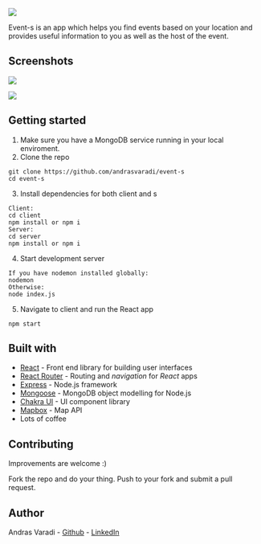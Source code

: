 

![](https://res.cloudinary.com/dujun1hoe/image/upload/c_scale,w_204/v1617381223/event-s/1_z5v09c.png)


Event-s is an app which helps you find events based on your location and provides useful information to you as well as the host of the event.

## Screenshots

![](https://res.cloudinary.com/dujun1hoe/image/upload/v1617380242/event-s/Lavender_Just_Launched_Instagram_Post_clgiwf.jpg)

![](https://res.cloudinary.com/dujun1hoe/image/upload/v1617380242/event-s/Launch_Day_Instagram_Template_usor6c.jpg)


## Getting started

1. Make sure you have a MongoDB service running in your local enviroment.
2. Clone the repo

```
git clone https://github.com/andrasvaradi/event-s
cd event-s
```

3. Install dependencies for both client and s

```
Client:
cd client
npm install or npm i
Server:
cd server
npm install or npm i
```

4. Start development server

```
If you have nodemon installed globally:
nodemon
Otherwise:
node index.js
```

5. Navigate to client and run the React app

```
npm start
```




## Built with

* [React](https://reactjs.org) - Front end library for building user interfaces
* [React Router](https://reactrouter.com) - Routing and *navigation* for *React* apps
* [Express](https://expressjs.com) - Node.js framework
* [Mongoose](https://mongoosejs.com) - MongoDB object modelling for Node.js
* [Chakra UI](https://chakra-ui.com) - UI component library
* [Mapbox](https://www.mapbox.com) - Map API
* Lots of coffee


## Contributing

Improvements are welcome :)

Fork the repo and do your thing. Push to your fork and submit a pull request.


## Author

Andras Varadi - [Github](https://github.com/andrasvaradi) - [LinkedIn](www.linkedin.com/in/andrasvaradi)

